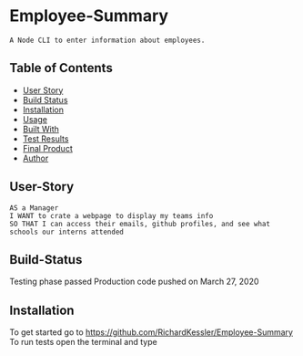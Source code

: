 # Employee-Summary

```
A Node CLI to enter information about employees.
```

## Table of Contents

* [User Story](#User-Story)
* [Build Status](#Build-Status)
* [Installation](#Installation)
* [Usage](#Usage)
* [Built With](#Built-with)
* [Test Results](#Results)
* [Final Product](#Final-Product)
* [Author](#Author)

## User-Story

```
AS a Manager
I WANT to crate a webpage to display my teams info
SO THAT I can access their emails, github profiles, and see what schools our interns attended
```

## Build-Status

Testing phase passed
Production code pushed on March 27, 2020

## Installation

To get started go to https://github.com/RichardKessler/Employee-Summary<br/>
To run tests open the terminal and type 